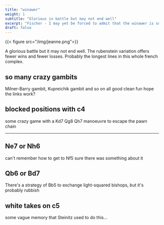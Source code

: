 ```yaml
---
title: "winawer"
weight: 1
subtitle: "Glorious in battle but may not end well"
excerpt: "Fischer - I may yet be forced to admit that the winawer is sound, but I doubt it. The defence is anti-positional and weakens the kingside."
draft: false
---
```

{{< figure src="/img/jeanne.png">}}

A glorious battle but it may not end well.  The rubenstein variation offers fewer wins and fewer losses.  Probably the longest lines in this whole french complex.

## so many crazy gambits

Milner-Barry gambit, Kupreichik gambit and so on all good clean fun
hope the links work?

## blocked positions with c4
some crazy game with a Kd7 Qg8 Qh7 manoeuvre to escape the pawn chain 

---

## Ne7 or Nh6
can't remember how to get to Nf5 sure there was something about it

## Qb6 or Bd7
There's a strategy of Bb5 to exchange light-squared bishops, but it's probably rubbish

## white takes on c5 
some vague memory that Steinitz used to do this...
